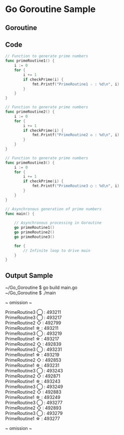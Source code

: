 # Go Goroutine Sample

## Goroutine

## Code
```Go
// Function to generate prime numbers
func primeRoutine1() {
	i := 0
	for {
		i += 1
		if checkPrime(i) {
			fmt.Printf("PrimeRoutine1 ☆ : %d\n", i)
		}
	}
}

// Function to generate prime numbers
func primeRoutine2() {
	i := 0
	for {
		i += 1
		if checkPrime(i) {
			fmt.Printf("PrimeRoutine2 ◇ : %d\n", i)
		}
	}
}

// Function to generate prime numbers
func primeRoutine3() {
	i := 0
	for {
		i += 1
		if checkPrime(i) {
			fmt.Printf("PrimeRoutine3 ◯ : %d\n", i)
		}
	}
}

// Asynchronous generation of prime numbers
func main() {
	
	// Asynchronous processing in Goroutine
	go primeRoutine1()
	go primeRoutine2()
	go primeRoutine3()

	for {
		// Infinite loop to drive main
	}
}
```

## Output Sample
~/Go_Goroutine $ go build main.go  
~/Go_Goroutine $ ./main  
  
 ~ omission ~   
  
PrimeRoutine3 ◯ : 493211  
PrimeRoutine3 ◯ : 493217  
PrimeRoutine2 ◇ : 492799  
PrimeRoutine1 ☆ : 493211  
PrimeRoutine3 ◯ : 493219  
PrimeRoutine1 ☆ : 493217  
PrimeRoutine2 ◇ : 492839  
PrimeRoutine3 ◯ : 493231  
PrimeRoutine1 ☆ : 493219  
PrimeRoutine2 ◇ : 492853  
PrimeRoutine1 ☆ : 493231  
PrimeRoutine3 ◯ : 493243  
PrimeRoutine2 ◇ : 492871  
PrimeRoutine1 ☆ : 493243  
PrimeRoutine3 ◯ : 493249  
PrimeRoutine2 ◇ : 492883  
PrimeRoutine1 ☆ : 493249  
PrimeRoutine3 ◯ : 493277  
PrimeRoutine2 ◇ : 492893  
PrimeRoutine3 ◯ : 493279  
PrimeRoutine1 ☆ : 493277  
  
 ~ omission ~  
